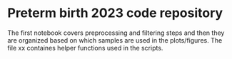 # Preterm birth 2023 code repository
The first notebook covers preprocessing and filtering steps and then they are organized based on which samples are used in the plots/figures. The file xx containes helper functions used in the scripts.
